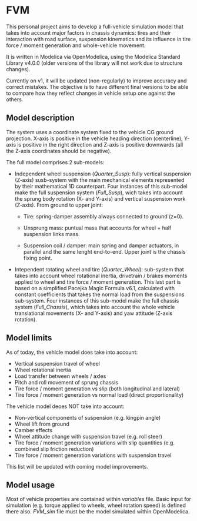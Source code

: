 # FVM

This personal project aims to develop a full-vehicle simulation model that takes into account major factors in chassis dynamics: tires and their interaction with road surface, suspension kinematics and its influence in tire force / moment generation and whole-vehicle movement. 

It is written in Modelica via OpenModelica, using the Modelica Standard Library v4.0.0 (older versions of the library will not work due to structure changes).

Currently on v1, it will be updated (non-regularly) to improve accuracy and correct mistakes. The objective is to have different final versions to be able to compare how they reflect changes in vehicle setup one against the others.

## Model description

The system uses a coordinate system fixed to the vehicle CG ground projection. X-axis is positive in the vehicle heading direction (centerline), Y-axis is positive in the right direction and Z-axis is positive downwards (all the Z-axis coordinates should be negative).

The full model comprises 2 sub-models:

- Independent wheel suspension (*Quarter_Susp*): fully vertical suspension (Z-axis) susb-system with the main mechanical elements represented by their mathematical 1D counterpart. Four instances of this sub-model make the full suspension system (*Full_Susp*), wich takes into account the sprung body rotation (X- and Y-axis) and vertical suspension work (Z-axis). From ground to upper joint:

  - Tire: spring-damper assembly always connected to ground (z=0).

  - Unsprung mass: puntual mass that accounts for wheel + half suspension links mass.

  - Suspension coil / damper: main spring and damper actuators, in parallel and the same lenght end-to-end. Upper joint is the chassis fixing point.

- Intependent rotating wheel and tire (*Quarter_Wheel*): sub-system that takes into account wheel rotational inertia, drivetrain / brakes moments applied to wheel and tire force / moment generation. This last part is based on a simplified Pacejka Magic Formula v6.1, calculated with constant coefficients that takes the normal load from the suspensions sub-system. Four instances of this sub-model make the full chassis system (*Full_Chassis*), which takes into account the whole vehicle translational movements (X- and Y-axis) and yaw attitude (Z-axis rotation).

## Model limits

As of today, the vehicle model does take into account:

- Vertical suspension travel of wheel
- Wheel rotational inertia
- Load transfer between wheels / axles
- Pitch and roll movement of sprung chassis
- Tire force / moment generation vs slip (both longitudinal and lateral)
- Tire force / moment generation vs normal load (direct proportionality)

The vehicle model deoes NOT take into account:

- Non-vertical components of suspension (e.g. kingpin angle)
- Wheel lift from ground
- Camber effects
- Wheel attitude change with suspension travel (e.g. roll steer)
- Tire force / moment generation variations with slip quantities (e.g. combined slip friction reduction)
- Tire force / moment generation variations with suspension travel

This list will be updated with coming model improvements.

## Model usage

Most of vehicle properties are contained within *variables* file. Basic input for simulation (e.g. torque applied to wheels, wheel rotation speed) is defined there also. 
*FVM_sim* file must be the model simulated within OpenModelica.
